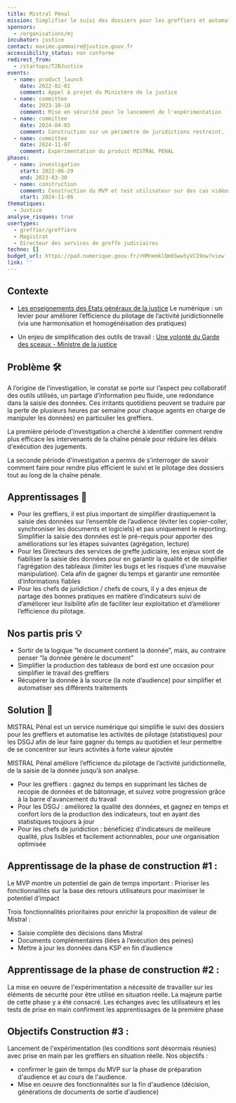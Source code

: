 ```yaml
---
title: Mistral Pénal
mission: Simplifier le suivi des dossiers pour les greffiers et automatiser les activités de pilotage (statistiques) pour les DSGJ
sponsors:
  - /organisations/mj
incubator: justice
contact: maxime.gammaire@justice.gouv.fr
accessibility_status: non conforme
redirect_from:
  - /startups/T2BJustice
events:
  - name: product_launch
    date: 2022-02-01
    comment: Appel à projet du Ministère de la justice
  - name: committee
    date: 2023-10-10
    comment: Mise en sécurité pour le lancement de l'expérimentation
  - name: committee
    date: 2024-04-03
    comment: Construction sur un périmètre de juridictions restreint.
  - name: committee
    date: 2024-11-07
    comment: Expérimentation du produit MISTRAL PENAL
phases:
  - name: investigation
    start: 2022-06-29
    end: 2023-03-30
  - name: construction
    comment: Construction du MVP et test utilisateur sur des cas vidéos
    start: 2024-11-06
thematiques:
  - Justice
analyse_risques: true
usertypes:
  - greffier/greffière
  - Magistrat
  - Directeur des services de greffe judiciaires
techno: []
budget_url: https://pad.numerique.gouv.fr/rHMnemklQm6Sww5yVCI9ow?view
link: ''
---
```

## Contexte

- [Les enseignements des Etats généraux de la justice](http://www.justice.gouv.fr/plan-daction-pour-la-justice-13010/)
  Le numérique : un levier pour améliorer l’efficience du pilotage de l’activité juridictionnelle (via une harmonisation et homogénéisation des pratiques)

- Un enjeu de simplification des outils de travail :
  [Une volonté du Garde des sceaux - Ministre de la justice](http://www.presse.justice.gouv.fr/discours-10093/discours-de-2023-13026/presentation-du-second-plan-de-transformation-numerique-34759.html)

## Problème 🛠

A l’origine de l’investigation, le constat se porte sur l’aspect peu collaboratif des outils utilisés, un partage d’information peu fluide, une redondance dans la saisie des données. Ces irritants quotidiens peuvent se traduire par la perte de plusieurs heures par semaine pour chaque agents en charge de manipuler les données) en particulier les greffiers.

La première période d'investigation a cherché à identifier comment rendre plus efficace les intervenants de la chaîne pénale pour réduire les délais d'exécution des jugements.

La seconde période d'investigation a permis de s'interroger de savoir comment faire pour rendre plus efficient le suivi et le pilotage des dossiers tout au long de la chaîne pénale.

## Apprentissages 🔎

- Pour les greffiers, il est plus important de simplifier drastiquement la saisie des données sur l’ensemble de l’audience (éviter les copier-coller, synchroniser les documents et logiciels) et pas uniquement le reporting. Simplifier la saisie des données est le pré-requis pour apporter des améliorations sur les étapes suivantes (agrégation, lecture)
- Pour les Directeurs des services de greffe judiciaire, les enjeux sont de fiabiliser la saisie des données pour en garantir la qualité et de simplifier l’agrégation des tableaux (limiter les bugs et les risques d’une mauvaise manipulation). Cela afin de gagner du temps et garantir une remontée d’informations fiables
- Pour les chefs de juridiction / chefs de cours, il y a des enjeux de partage des bonnes pratiques en matière d’indicateurs suivi de d’améliorer leur lisibilité afin de faciliter leur exploitation et d’améliorer l’efficience du pilotage.

## Nos partis pris 💡

- Sortir de la logique “le document contient la donnée”, mais, au contraire penser “la donnée génère le document”
- Simplifier la production des tableaux de bord est une occasion pour simplifier le travail des greffiers
- Récupérer la donnée à la source (la note d’audience) pour simplifier et automatiser ses différents traitements

## Solution 🎯

MISTRAL Pénal est un service numérique qui simplifie le suivi des dossiers pour les greffiers et automatise les activités de pilotage (statistiques) pour les DSGJ afin de leur faire gagner du temps au quotidien et leur permettre de se concentrer sur leurs activités à forte valeur ajoutée

MISTRAL Pénal améliore l’efficience du pilotage de l’activité juridictionnelle, de la saisie de la donnée jusqu’à son analyse.

- Pour les greffiers : gagnez du temps en supprimant les tâches de recopie de données et de bâtonnage, et suivez votre progression grâce à la barre d'avancement du travail
- Pour les DSGJ : améliorez la qualité des données, et gagnez en temps et confort lors de la production des indicateurs, tout en ayant des statistiques toujours à jour
- Pour les chefs de juridiction : bénéficiez d'indicateurs de meilleure qualité, plus lisibles et facilement actionnables, pour une organisation optimisée

## Apprentissage de la phase de construction #1 :

Le MVP montre un potentiel de gain de temps important : Prioriser les fonctionnalités sur la base des retours utilisateurs pour maximiser le potentiel d’impact

Trois fonctionnalités prioritaires pour enrichir la proposition de valeur de Mistral :

- Saisie complète des décisions dans Mistral
- Documents complémentaires (liées à l’exécution des peines)
- Mettre à jour les données dans KSP en fin d’audience

## Apprentissage de la phase de construction #2 :

La mise en oeuvre de l'expérimentation a nécessité de travailler sur les éléments de sécurité pour être utilisé en situation réelle. La majeure partie de cette phase y a été consacré.
Les échanges avec les utilisateurs et les tests de prise en main confirment les apprentissages de la première phase

## Objectifs Construction #3 :

Lancement de l'expérimentation (les conditions sont désormais réunies) avec prise en main par les greffiers en situation réelle.
Nos objectifs :

- confirmer le gain de temps du MVP sur la phase de préparation d'audience et au cours de l'audience.
- Mise en oeuvre des fonctionnalités sur la fin d'audience (décision, générations de documents de sortie d'audience)
